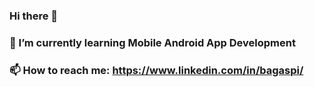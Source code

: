 ### Hi there 👋

### 🌱 I’m currently learning Mobile Android App Development
### 📫 How to reach me: https://www.linkedin.com/in/bagaspi/
